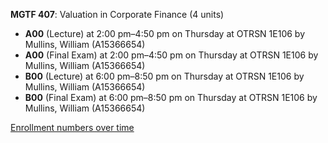 **MGTF 407**: Valuation in Corporate Finance (4 units)

- **A00** (Lecture) at 2:00 pm–4:50 pm on Thursday at OTRSN 1E106 by Mullins, William (A15366654)
- **A00** (Final Exam) at 2:00 pm–4:50 pm on Thursday at OTRSN 1E106 by Mullins, William (A15366654)
- **B00** (Lecture) at 6:00 pm–8:50 pm on Thursday at OTRSN 1E106 by Mullins, William (A15366654)
- **B00** (Final Exam) at 6:00 pm–8:50 pm on Thursday at OTRSN 1E106 by Mullins, William (A15366654)

[Enrollment numbers over time](./MGTF407.tsv)
